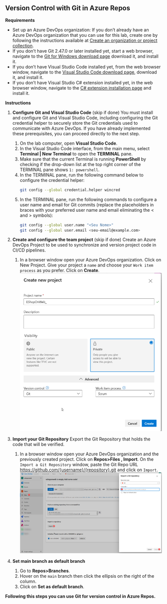 ## Version Control with Git in Azure Repos

**Requirements**

- Set up an Azure DevOps organization: If you don’t already have an Azure DevOps organization that you can use for this lab, create one by following the instructions available at [Create an organization or project collection](https://docs.microsoft.com/azure/devops/organizations/accounts/create-organization).
- If you don’t have Git 2.47.0 or later installed yet, start a web browser, navigate to the [Git for Windows download page](https://gitforwindows.org/) download it, and install it.
- If you don’t have Visual Studio Code installed yet, from the web browser window, navigate to the [Visual Studio Code download page](https://code.visualstudio.com/), download it, and install it.
- If you don’t have Visual Studio C# extension installed yet, in the web browser window, navigate to the [C# extension installation page](https://marketplace.visualstudio.com/items?itemName=ms-dotnettools.csharp) and install it.

**Instructions**

1. **Configure Git and Visual Studio Code** (skip if done)
    You must install and configure Git and Visual Studio Code, including configuring the Git credential helper to securely store the Git credentials used to communicate with Azure DevOps. If you have already implemented these prerequisites, you can proceed directly to the next step.
    1. On the lab computer, open **Visual Studio Code**.
    2. In the Visual Studio Code interface, from the main menu, select **Terminal | New Terminal** to open the **TERMINAL** pane.
    3. Make sure that the current Terminal is running **PowerShell** by checking if the drop-down list at the top right corner of the TERMINAL pane shows `1: powershell`.
    4. In the TERMINAL pane, run the following command below to configure the credential helper:
        ```bash
        git config --global credential.helper wincred
        ```
    5. In the TERMINAL pane, run the following commands to configure a user name and email for Git commits (replace the placeholders in braces with your preferred user name and email eliminating the < and > symbols):
        ```bash
        git config --global user.name "<Seu Nome>"
        git config --global user.email <seu-email@example.com> 
        ```

2. **Create and configure the team project** (skip if done) 
    Create an Azure DevOps Project to be used to synchronize and version project code in CI/CD pipelines.
    1.  In a browser window open your Azure DevOps organization. Click on New Project. Give your project a `name` and choose your `Work item process` as you prefer. Click on **Create**.
    <img src="/docs/imgs/create-project.png" width="500"/></center></a>

3. **Import your Git Repository**
    Export the Git Repository that holds the code that will be verified.
    1. In a browser window open your Azure DevOps organization and the previously created project. Click on **Repos>Files , Import**. On the `Import a Git Repository` window, paste the Git Repo URL <https://github.com/{username}/{repository}.git> and click on `Import`.
    <img src="/docs/imgs/import-repo.png" width="500"/></center></a>

4. **Set main branch as default branch**

    1. Go to **Repos>Branches**.
    2. Hover on the `main` branch then click the ellipsis on the right of the column.
    3. Click on **Set as default branch**.

**Following this steps you can use Git for version control in Azure Repos.**